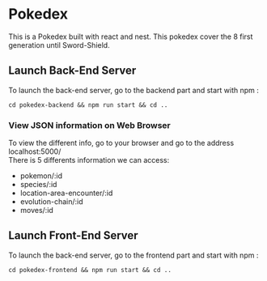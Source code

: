 # Pokedex

This is a Pokedex built with react and nest.
This pokedex cover the 8 first generation until Sword-Shield.

## Launch Back-End Server

To launch the back-end server, go to the backend part and start with npm :

```npm
cd pokedex-backend && npm run start && cd ..
```

### View JSON information on Web Browser

To view the different info, go to your browser and go to the address localhost:5000/<br>
There is 5 differents information we can access:

-   pokemon/:id
-   species/:id
-   location-area-encounter/:id
-   evolution-chain/:id
-   moves/:id

## Launch Front-End Server

To launch the back-end server, go to the frontend part and start with npm :

```npm
cd pokedex-frontend && npm run start && cd ..
```
